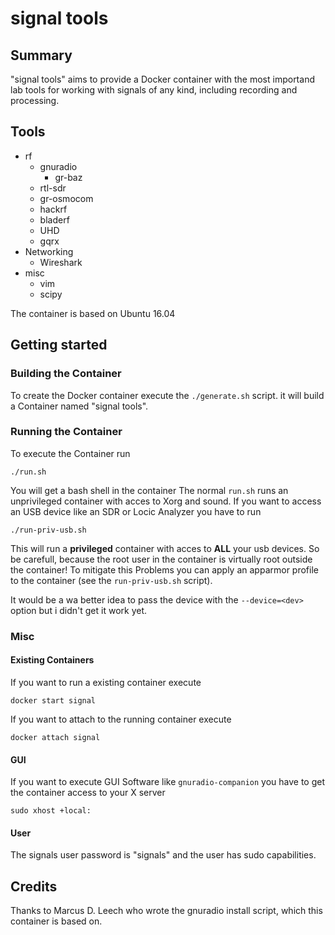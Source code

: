 # signal tools


## Summary 
"signal tools" aims to provide a Docker container with the most importand lab tools for working with signals of any kind, including recording and processing.

## Tools
* rf
	* gnuradio
		* gr-baz
	* rtl-sdr
	* gr-osmocom
	* hackrf
	* bladerf
	* UHD
	* gqrx
* Networking
	* Wireshark
* misc
	* vim
	* scipy

The container is based on Ubuntu 16.04

## Getting started

### Building the Container
To create the Docker container execute the `./generate.sh` script. it will build a Container named "signal tools".

### Running the Container
To execute the Container run

    ./run.sh
    
You will get a bash shell in the container
The normal `run.sh` runs an unprivileged container with acces to Xorg and sound. If you want to access an USB device like an SDR or Locic Analyzer you have to run

    ./run-priv-usb.sh
    
This will run a **privileged** container with acces to **ALL** your usb devices. So be carefull, because the root user in the container is virtually root outside the container! To mitigate this Problems you can apply an apparmor profile to the container (see the `run-priv-usb.sh` script).

It would be a wa better idea to pass the device with the `--device=<dev>` option but i didn't get it work yet.


### Misc
#### Existing Containers
If you want to run a existing container execute

	docker start signal
    
If you want to attach to the running container execute

    docker attach signal

#### GUI
If you want to execute GUI Software like `gnuradio-companion` you have to get the container access to your X server

	sudo xhost +local:

#### User
The signals user password is "signals" and the user has sudo capabilities.

## Credits
Thanks to Marcus D. Leech who wrote the gnuradio install script, which this container is based on.
